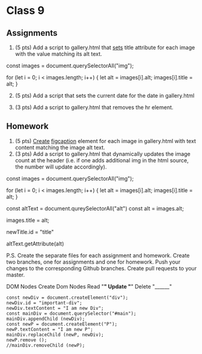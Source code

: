 # Class 9

## Assignments

1. (5 pts) Add a script to gallery.html that [sets](https://developer.mozilla.org/en-US/docs/Web/API/Element/setAttribute) title attribute for each image with the value matching its alt text.

const images = document.querySelectorAll("img");

for (let i = 0; i < images.length; i++) {
    let alt = images[i].alt;
    images[i].title = alt;
}


2. (5 pts) Add a script that sets the current date for the date in gallery.html


3. (3 pts) Add a script to gallery.html that removes the hr element.

## Homework

1. (5 pts) [Create](https://developer.mozilla.org/en-US/docs/Web/API/Document/createElement) [figcaption](https://developer.mozilla.org/en-US/docs/Web/HTML/Element/figcaption) element for each image in gallery.html with text content matching the image alt text.
2. (3 pts) Add a script to gallery.html that dynamically updates the image count at the header (i.e. if one adds additional img in the html source, the number will update accordingly).

const images = document.querySelectorAll("img");

for (let i = 0; i < images.length; i++) {
    let alt = images[i].alt;
    images[i].title = alt;
}
    

const altText = document.qureySelectorAll("alt")
const alt = images.alt;

images.title = alt;

newTitle.id = "title"




altText.getAttribute(alt)

P.S. Create the separate files for each assignment and homework. Create two branches, one for assignments and one for homework. Push your changes to the corresponding Github branches. Create pull requests to your master.


DOM Nodes
    Create Dom Nodes
    Read "______"
    Update "______"
    Delete "______"

    const newDiv = document.createElement("div");
    newDiv.id = "important-div";
    newDiv.textContent = "I am new Div";
    const mainDiv = document.querySelector("#main");
    mainDiv.appendChild (newDiv);
    const newP = document.createElement("P");
    newP.textContent = "I am new P";
    mainDiv.replaceChild (newP, newDiv);
    newP.remove ();
    //mainDiv.removeChild (newP);
